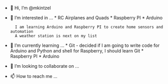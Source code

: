 - 👋 Hi, I’m @mkintzel
- 👀 I’m interested in ...
        * RC Airplanes and Quads
        * Raspberry PI
        * Arduino
        
        I am learning Arduino and Raspberry PI to create home sensors and automation
        A weather station is next on my list
- 🌱 I’m currently learning ...
        * Git - decided if I am going to write code for Arduino and Python and shell for Raspberry, I should learn Git
        * Raspberry PI
        * Arduino
        
- 💞️ I’m looking to collaborate on ...
- 📫 How to reach me ...

<!---
mkintzel/mkintzel is a ✨ special ✨ repository because its `README.md` (this file) appears on your GitHub profile.
You can click the Preview link to take a look at your changes.
--->
